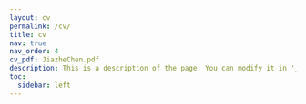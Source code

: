 ```yaml
---
layout: cv
permalink: /cv/
title: cv
nav: true
nav_order: 4
cv_pdf: JiazheChen.pdf
description: This is a description of the page. You can modify it in '_pages/cv.md'. You can also change or remove the top pdf download button.
toc:
  sidebar: left
---
```

